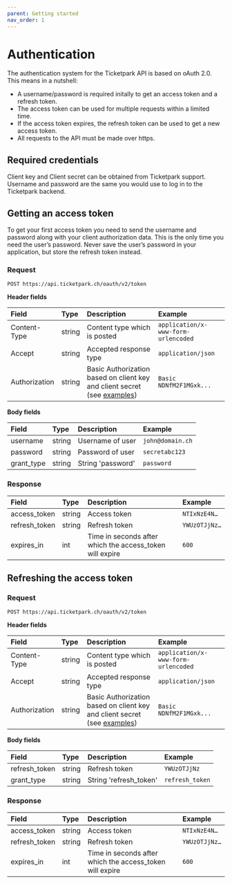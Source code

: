 ```yaml
---
parent: Getting started
nav_order: 1
---
```

# Authentication
The authentication system for the Ticketpark API is based on oAuth 2.0. This means in a nutshell:

* A username/password is required initally to get an access token and a refresh token.
* The access token can be used for multiple requests within a limited time.
* If the access token expires, the refresh token can be used to get a new access token.
* All requests to the API must be made over https.

## Required credentials
Client key and Client secret can be obtained from Ticketpark support.
Username and password are the same you would use to log in to the Ticketpark backend.

## Getting an access token
To get your first access token you need to send the username and password along with your client authorization data. This is the only time you need the user’s password. Never save the user’s password in your application, but store the refresh token instead.

### Request

```
POST https://api.ticketpark.ch/oauth/v2/token
```

**Header fields**

|Field         |Type          |Description   |Example
|:-------------|:-------------|:-------------|:-------------
Content-Type   |string	      |Content type which is posted | `application/x-www-form-urlencoded`
Accept	       |string        |Accepted response type | `application/json`
Authorization  |string	      |Basic Authorization based on client key and client secret (see  [examples](https://gist.github.com/brandonmwest/a2632d0a65088a20c00a)) | `Basic NDNfM2F1MGxk...`


**Body fields**

|Field         |Type          |Description   |Example
|:-------------|:-------------|:-------------|:-------------
username	|string	|Username of user	|`john@domain.ch`
password	|string	|Password of user	|`secretabc123`
grant_type	|string	|String 'password'	|`password`


### Response

|Field         |Type          |Description   |Example
|:-------------|:-------------|:-------------|:-------------
access_token   |string	      |Access token	 | `NTIxNzE4N…`
refresh_token  |string	      |Refresh token | `YWUzOTJjNz…`
expires_in	   |int	          |Time in seconds after which the access_token will expire | `600`



## Refreshing the access token

### Request

```
POST https://api.ticketpark.ch/oauth/v2/token
```

**Header fields**

|Field         |Type          |Description   |Example
|:-------------|:-------------|:-------------|:-------------
Content-Type   |string	      |Content type which is posted | `application/x-www-form-urlencoded`
Accept	       |string        |Accepted response type | `application/json`
Authorization  |string	      |Basic Authorization based on client key and client secret (see  [examples](https://gist.github.com/brandonmwest/a2632d0a65088a20c00a)) | `Basic NDNfM2F1MGxk...`


**Body fields**

|Field         |Type          |Description   |Example
|:-------------|:-------------|:-------------|:-------------
refresh_token  |string	      |Refresh token	|`YWUzOTJjNz`
grant_type	   |string	      |String 'refresh_token'	|`refresh_token`


### Response

|Field         |Type          |Description   |Example
|:-------------|:-------------|:-------------|:-------------
access_token   |string	      |Access token	 | `NTIxNzE4N…`
refresh_token  |string	      |Refresh token | `YWUzOTJjNz…`
expires_in	   |int	          |Time in seconds after which the access_token will expire | `600`
